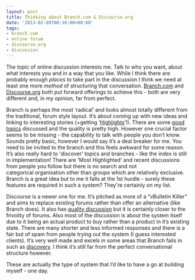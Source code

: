 ```yaml
---
layout: post
title: Thinking about Branch.com & Discourse.org
date: '2013-02-09T00:30:00+00:00'
tags:
- branch.com
- online forum
- discourse.org
- discussion
---
```

The topic of online discussion interests me. Talk to who you want, about what interests you and in a way that you like. While I think there are probably enough _places_ to take part in the discussion I think we need at least one more _method_ of structuring that conversation. [Branch.com](http://branch.com/) and [Discourse.org](http://discourse.org/) both put forward offerings to achieve this - both are very different and, in my opinion, far from perfect.

Branch is perhaps the most ‘radical’ and looks almost totally different from the traditional, forum style layout. It’s about coming up with new ideas and linking to interesting stories (+getting ’[Highlights](http://bulletin.branch.com/post/40473589463/branch-opens-to-the-world)’!). There are some [good topics](http://branch.com/b/personal-biases-good-or-bad-for-social-product-design#6VabI2rkZtI) discussed and the quality is pretty high. However one crucial factor seems to be missing - the capability to talk with people you don’t know. Sounds pretty basic, however I would say it’s a deal breaker for me. You need to be invited to the branch and this feels awkward for some reason. It’s also really hard to 'discover’ topics and branches - like the index is still in implementation! There are 'Most Highlighted’ and recent discussions from people you follow but there is no search and not categorical organisation other than groups which are relatively exclusive. Branch is a great idea but to me it falls at the 1st hurdle - surely these features are required in such a system? They're certainly on my list.

Discourse is a newer one for me. It’s pitched as more of a “vBulletin Killer” and aims to replace existing forums rather than offer an alternative (like Branch does). It also has [quality discussion](http://meta.discourse.org/t/how-to-arrive-at-a-conclusion/1178) but it is certainly closer to the frivolity of forums. Also most of the discussion is about the system itself due to it being an actual product to buy rather than a product in it’s existing state. There are many shorter and less informed responses and there is a fair but of spam from people trying out the system (I guess interested clients). It’s very well made and excels in some areas that Branch fails in such as [discovery](http://meta.discourse.org/categories). I think it’s still far from the perfect conversational structure however.

These are actually the type of system that I’d like to have a go at building myself - one day.
